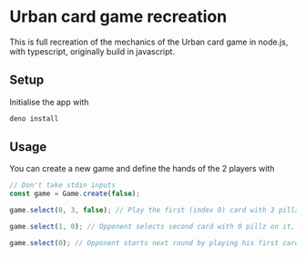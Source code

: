 # Urban card game recreation

This is full recreation of the mechanics of the Urban card game in node.js, with typescript, originally build in javascript.

## Setup

Initialise the app with

```bash
deno install
```

## Usage

You can create a new game and define the hands of the 2 players with

```javascript
// Don't take stdin inputs
const game = Game.create(false);

game.select(0, 3, false); // Play the first (index 0) card with 3 pillz (min 0) and no fury.

game.select(1, 0); // Opponent selects second card with 0 pillz on it, (no fury by default)

game.select(0); // Opponent starts next round by playing his first card, with 0 pillz by default.
```
